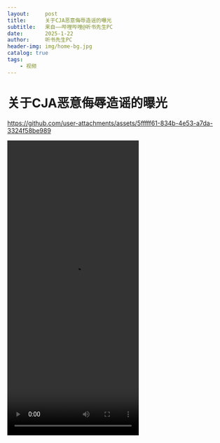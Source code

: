 ```yaml
---
layout:     post
title:      关于CJA恶意侮辱造谣的曝光
subtitle:   来自——哔哩哔哩@听书先生PC
date:       2025-1-22
author:     听书先生PC
header-img: img/home-bg.jpg
catalog: true
tags:
    - 视频
---
```


# 关于CJA恶意侮辱造谣的曝光

https://github.com/user-attachments/assets/5fffff61-834b-4e53-a7da-3324f58be989

<video width="300" height="671" controls>
    <source src="https://github.com/user-attachments/assets/5fffff61-834b-4e53-a7da-3324f58be989" type="video/mp4">
</video>
